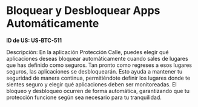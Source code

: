 # Bloquear y Desbloquear Apps Automáticamente

**ID de US: US-BTC-511**

Descripción: En la aplicación Protección Calle, puedes elegir qué aplicaciones deseas bloquear automáticamente cuando sales de lugares que has definido como seguros. Tan pronto como regreses a esos lugares seguros, las aplicaciones se desbloquearán. Esto ayuda a mantener tu seguridad de manera continua, permitiéndote definir los lugares donde te sientes seguro y elegir qué aplicaciones deben ser monitoreadas. El bloqueo y desbloqueo ocurren de forma automática, garantizando que tu protección funcione según sea necesario para tu tranquilidad.